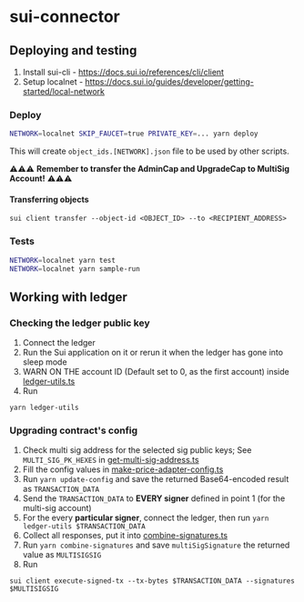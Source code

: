 # sui-connector

## Deploying and testing

1. Install sui-cli - https://docs.sui.io/references/cli/client
2. Setup localnet - https://docs.sui.io/guides/developer/getting-started/local-network

### Deploy

```sh
NETWORK=localnet SKIP_FAUCET=true PRIVATE_KEY=... yarn deploy 
```
This will create `object_ids.[NETWORK].json` file to be used by other scripts.

⚠⚠⚠ **Remember to transfer the AdminCap and UpgradeCap to MultiSig Account!** ⚠⚠⚠

#### Transferring objects

```shell
sui client transfer --object-id <OBJECT_ID> --to <RECIPIENT_ADDRESS> 
```

### Tests

```sh
NETWORK=localnet yarn test
NETWORK=localnet yarn sample-run
```

## Working with ledger

### Checking the ledger public key

1. Connect the ledger
2. Run the Sui application on it or rerun it when the ledger has gone into sleep mode
3. WARN ON THE account ID (Default set to 0, as the first account) inside [ledger-utils.ts](scripts/ledger/ledger-utils.ts)
4. Run
```shell
yarn ledger-utils
```

### Upgrading contract's config

1. Check multi sig address for the selected sig public keys; See `MULTI_SIG_PK_HEXES` in [get-multi-sig-address.ts](scripts/ledger/get-multi-sig-address.ts)
2. Fill the config values in [make-price-adapter-config.ts](scripts/make-price-adapter-config.ts)
3. Run `yarn update-config` and save the returned Base64-encoded result as `TRANSACTION_DATA`
4. Send the `TRANSACTION_DATA` to **EVERY signer** defined in point 1 (for the multi-sig account)
5. For the every **particular signer**, connect the ledger, then run `yarn ledger-utils $TRANSACTION_DATA`
6. Collect all responses, put it into [combine-signatures.ts](scripts/ledger/combine-signatures.ts)
7. Run `yarn combine-signatures` and save `multiSigSignature` the returned value as `MULTISIGSIG`
8. Run
```shell
sui client execute-signed-tx --tx-bytes $TRANSACTION_DATA --signatures $MULTISIGSIG
```
